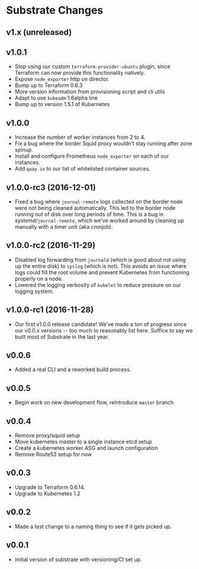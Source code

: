 # Substrate Changes

## v1.x (unreleased)

## v1.0.1

- Stop using our custom `terraform-provider-ubuntu` plugin, since Terraform can now provide this functionality natively.
- Expose `node_exporter` http on director.
- Bump up to Terraform 0.8.3
- More version information from provisioning script and cli utils
- Adapt to use `kubeadm` 1.6alpha line
- Bump up to version 1.5.1 of Kubernetes

## v1.0.0

- Increase the number of worker instances from 2 to 4.
- Fix a bug where the border Squid proxy wouldn't stay running after zone spinup.
- Install and configure Prometheus `node_exporter` on each of our instances.
- Add `quay.io` to our list of whitelisted container sources.

## v1.0.0-rc3 (2016-12-01)

- Fixed a bug where `journal-remote` logs collected on the border node were not being cleaned automatically. This led to the border node running out of disk over long periods of time. This is a bug in systemd/`journal-remote`, which we've worked around by cleaning up manually with a timer unit (aka cronjob).

## v1.0.0-rc2 (2016-11-29)

- Disabled log forwarding from `journald` (which is good about not using up the entire disk) to `syslog` (which is not). This avoids an issue where logs could fill the root volume and prevent Kubernetes from functioning properly on a node.
- Lowered the logging verbosity of `kubelet` to reduce pressure on our logging system.

## v1.0.0-rc1 (2016-11-28)

- Our first v1.0.0 release candidate! We've made a ton of progress since our v0.0.x versions -- too much to reasonably list here. Suffice to say we built most of Substrate in the last year.

## v0.0.6

- Added a real CLI and a reworked build process.

## v0.0.5

- Begin work on new development flow, reintroduce `master` branch

## v0.0.4

- Remove proxy/squid setup
- Move kubernetes master to a single instance etcd setup
- Create a kubernetes worker ASG and launch configuration
- Remove Route53 setup for now

## v0.0.3
 - Upgrade to Terraform 0.6.14.
 - Upgrade to Kubernetes 1.2

## v0.0.2
 - Made a test change to a naming thing to see if it gets picked up.

## v0.0.1
 - Initial version of substrate with versioning/CI set up.
